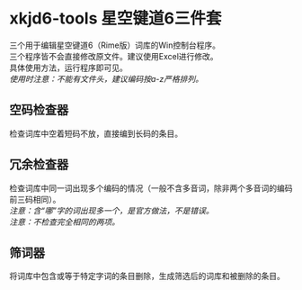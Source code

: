 # xkjd6-tools 星空键道6三件套
三个用于编辑星空键道6（Rime版）词库的Win控制台程序。  
三个程序皆不会直接修改原文件。建议使用Excel进行修改。  
具体使用方法，运行程序即可见。  
*使用时注意：不能有文件头，建议编码按a-z严格排列。*  
## 空码检查器
检查词库中空着短码不放，直接编到长码的条目。
## 冗余检查器
检查词库中同一词出现多个编码的情况（一般不含多音词，除非两个多音词的编码前三码相同）。  
*注意：含“哪”字的词出现多一个，是官方做法，不是错误。*  
*注意：不检查完全相同的两项。*
## 筛词器
将词库中包含或等于特定字词的条目删除，生成筛选后的词库和被删除的条目。
